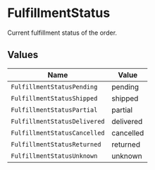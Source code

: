 # FulfillmentStatus

Current fulfillment status of the order.


## Values

| Name                         | Value                        |
| ---------------------------- | ---------------------------- |
| `FulfillmentStatusPending`   | pending                      |
| `FulfillmentStatusShipped`   | shipped                      |
| `FulfillmentStatusPartial`   | partial                      |
| `FulfillmentStatusDelivered` | delivered                    |
| `FulfillmentStatusCancelled` | cancelled                    |
| `FulfillmentStatusReturned`  | returned                     |
| `FulfillmentStatusUnknown`   | unknown                      |